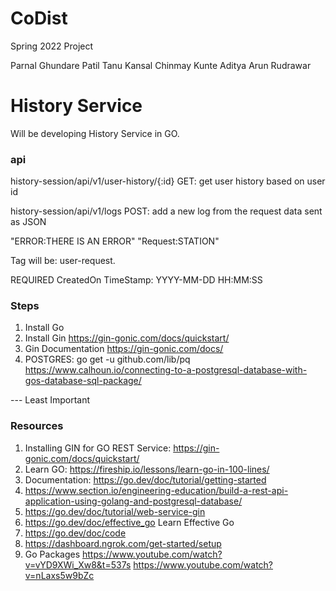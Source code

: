 # CoDist
Spring 2022 Project

Parnal Ghundare Patil
Tanu Kansal
Chinmay Kunte
Aditya Arun Rudrawar

# History Service
Will be developing History Service in GO. 

### api
history-session/api/v1/user-history/{:id}
    GET: get user history based on user id

history-session/api/v1/logs
    POST: add a new log from the request data sent as JSON

"ERROR:THERE IS AN ERROR"
"Request:STATION"


Tag will be: user-request.

REQUIRED CreatedOn TimeStamp: YYYY-MM-DD HH:MM:SS


### Steps
1. Install Go
2. Install Gin https://gin-gonic.com/docs/quickstart/
3. Gin Documentation https://gin-gonic.com/docs/
4. POSTGRES: go get -u github.com/lib/pq  https://www.calhoun.io/connecting-to-a-postgresql-database-with-gos-database-sql-package/

--- Least Important
### Resources
1. Installing GIN for GO REST Service: https://gin-gonic.com/docs/quickstart/
2. Learn GO: https://fireship.io/lessons/learn-go-in-100-lines/
3. Documentation: https://go.dev/doc/tutorial/getting-started
4. https://www.section.io/engineering-education/build-a-rest-api-application-using-golang-and-postgresql-database/
5. https://go.dev/doc/tutorial/web-service-gin
6. https://go.dev/doc/effective_go Learn Effective Go
7. https://go.dev/doc/code
8. https://dashboard.ngrok.com/get-started/setup
9. Go Packages https://www.youtube.com/watch?v=vYD9XWi_Xw8&t=537s    https://www.youtube.com/watch?v=nLaxs5w9bZc
